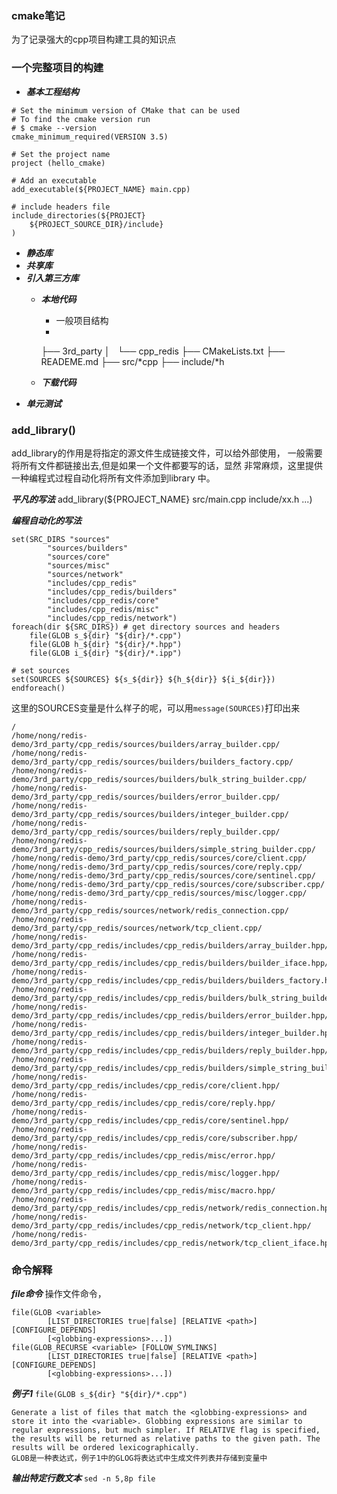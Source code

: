 ### cmake笔记
为了记录强大的cpp项目构建工具的知识点

### 一个完整项目的构建
- ***基本工程结构***
```
# Set the minimum version of CMake that can be used
# To find the cmake version run
# $ cmake --version
cmake_minimum_required(VERSION 3.5)

# Set the project name
project (hello_cmake)

# Add an executable
add_executable(${PROJECT_NAME} main.cpp)

# include headers file
include_directories(${PROJECT}
    ${PROJECT_SOURCE_DIR}/include}
)
```
- ***静态库***
- ***共享库***
- ***引入第三方库***
    - ***本地代码***
        - 一般项目结构
        - 
        ├── 3rd_party
        │   └── cpp_redis
        ├── CMakeLists.txt
        ├── READEME.md
        ├── src/*cpp
        ├── include/*h

    - ***下载代码***
- ***单元测试***
### add_library()
add_library的作用是将指定的源文件生成链接文件，可以给外部使用，
一般需要将所有文件都链接出去,但是如果一个文件都要写的话，显然
非常麻烦，这里提供一种编程式过程自动化将所有文件添加到library
中。

***平凡的写法***
add_library(${PROJECT_NAME} src/main.cpp include/xx.h ...)

***编程自动化的写法***
```
set(SRC_DIRS "sources"
        "sources/builders"
        "sources/core"
        "sources/misc"
        "sources/network"
        "includes/cpp_redis"
        "includes/cpp_redis/builders"
        "includes/cpp_redis/core"
        "includes/cpp_redis/misc"
        "includes/cpp_redis/network")
foreach(dir ${SRC_DIRS}) # get directory sources and headers
    file(GLOB s_${dir} "${dir}/*.cpp")
    file(GLOB h_${dir} "${dir}/*.hpp")
    file(GLOB i_${dir} "${dir}/*.ipp")

# set sources
set(SOURCES ${SOURCES} ${s_${dir}} ${h_${dir}} ${i_${dir}})
endforeach()
```
这里的SOURCES变量是什么样子的呢，可以用`message(SOURCES)`打印出来
```
/
/home/nong/redis-demo/3rd_party/cpp_redis/sources/builders/array_builder.cpp/
/home/nong/redis-demo/3rd_party/cpp_redis/sources/builders/builders_factory.cpp/
/home/nong/redis-demo/3rd_party/cpp_redis/sources/builders/bulk_string_builder.cpp/
/home/nong/redis-demo/3rd_party/cpp_redis/sources/builders/error_builder.cpp/
/home/nong/redis-demo/3rd_party/cpp_redis/sources/builders/integer_builder.cpp/
/home/nong/redis-demo/3rd_party/cpp_redis/sources/builders/reply_builder.cpp/
/home/nong/redis-demo/3rd_party/cpp_redis/sources/builders/simple_string_builder.cpp/
/home/nong/redis-demo/3rd_party/cpp_redis/sources/core/client.cpp/
/home/nong/redis-demo/3rd_party/cpp_redis/sources/core/reply.cpp/
/home/nong/redis-demo/3rd_party/cpp_redis/sources/core/sentinel.cpp/
/home/nong/redis-demo/3rd_party/cpp_redis/sources/core/subscriber.cpp/
/home/nong/redis-demo/3rd_party/cpp_redis/sources/misc/logger.cpp/
/home/nong/redis-demo/3rd_party/cpp_redis/sources/network/redis_connection.cpp/
/home/nong/redis-demo/3rd_party/cpp_redis/sources/network/tcp_client.cpp/
/home/nong/redis-demo/3rd_party/cpp_redis/includes/cpp_redis/builders/array_builder.hpp/
/home/nong/redis-demo/3rd_party/cpp_redis/includes/cpp_redis/builders/builder_iface.hpp/
/home/nong/redis-demo/3rd_party/cpp_redis/includes/cpp_redis/builders/builders_factory.hpp/
/home/nong/redis-demo/3rd_party/cpp_redis/includes/cpp_redis/builders/bulk_string_builder.hpp/
/home/nong/redis-demo/3rd_party/cpp_redis/includes/cpp_redis/builders/error_builder.hpp/
/home/nong/redis-demo/3rd_party/cpp_redis/includes/cpp_redis/builders/integer_builder.hpp/
/home/nong/redis-demo/3rd_party/cpp_redis/includes/cpp_redis/builders/reply_builder.hpp/
/home/nong/redis-demo/3rd_party/cpp_redis/includes/cpp_redis/builders/simple_string_builder.hpp/
/home/nong/redis-demo/3rd_party/cpp_redis/includes/cpp_redis/core/client.hpp/
/home/nong/redis-demo/3rd_party/cpp_redis/includes/cpp_redis/core/reply.hpp/
/home/nong/redis-demo/3rd_party/cpp_redis/includes/cpp_redis/core/sentinel.hpp/
/home/nong/redis-demo/3rd_party/cpp_redis/includes/cpp_redis/core/subscriber.hpp/
/home/nong/redis-demo/3rd_party/cpp_redis/includes/cpp_redis/misc/error.hpp/
/home/nong/redis-demo/3rd_party/cpp_redis/includes/cpp_redis/misc/logger.hpp/
/home/nong/redis-demo/3rd_party/cpp_redis/includes/cpp_redis/misc/macro.hpp/
/home/nong/redis-demo/3rd_party/cpp_redis/includes/cpp_redis/network/redis_connection.hpp/
/home/nong/redis-demo/3rd_party/cpp_redis/includes/cpp_redis/network/tcp_client.hpp/
/home/nong/redis-demo/3rd_party/cpp_redis/includes/cpp_redis/network/tcp_client_iface.hpp
```

### 命令解释

***file命令*** 操作文件命令，
```
file(GLOB <variable>
        [LIST_DIRECTORIES true|false] [RELATIVE <path>] [CONFIGURE_DEPENDS]
        [<globbing-expressions>...])
file(GLOB_RECURSE <variable> [FOLLOW_SYMLINKS]
        [LIST_DIRECTORIES true|false] [RELATIVE <path>] [CONFIGURE_DEPENDS]
        [<globbing-expressions>...])
```
***例子1*** `file(GLOB s_${dir} "${dir}/*.cpp")`

```
Generate a list of files that match the <globbing-expressions> and store it into the <variable>. Globbing expressions are similar to regular expressions, but much simpler. If RELATIVE flag is specified, the results will be returned as relative paths to the given path. The results will be ordered lexicographically.
GLOB是一种表达式，例子1中的GLOG将表达式中生成文件列表并存储到变量中
```
***输出特定行数文本*** `sed -n 5,8p file`

